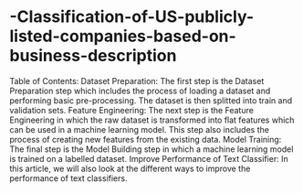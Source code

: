 # -Classification-of-US-publicly-listed-companies-based-on-business-description
Table of Contents: Dataset Preparation: The first step is the Dataset Preparation step which includes the process of loading a dataset and performing basic pre-processing. The dataset is then splitted into train and validation sets. Feature Engineering: The next step is the Feature Engineering in which the raw dataset is transformed into flat features which can be used in a machine learning model. This step also includes the process of creating new features from the existing data. Model Training: The final step is the Model Building step in which a machine learning model is trained on a labelled dataset. Improve Performance of Text Classifier: In this article, we will also look at the different ways to improve the performance of text classifiers.
